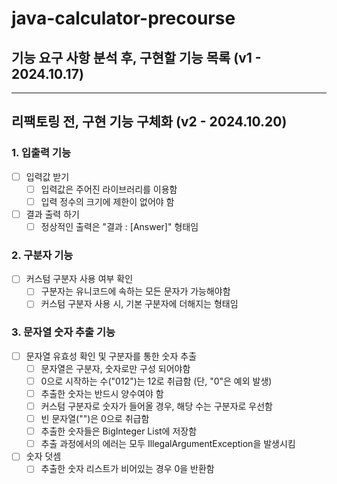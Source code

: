 # java-calculator-precourse

## 기능 요구 사항 분석 후, 구현할 기능 목록 (v1 - 2024.10.17)

---

## 리팩토링 전, 구현 기능 구체화 (v2 - 2024.10.20)

### 1. 입출력 기능

- [ ] 입력값 받기
    - [ ] 입력값은 주어진 라이브러리를 이용함
    - [ ] 입력 정수의 크기에 제한이 없어야 함

- [ ] 결과 출력 하기
    - [ ] 정상적인 출력은 "결과 : [Answer]" 형태임

### 2. 구분자 기능

- [ ] 커스텀 구분자 사용 여부 확인
    - [ ] 구분자는 유니코드에 속하는 모든 문자가 가능해야함
    - [ ] 커스텀 구분자 사용 시, 기본 구분자에 더해지는 형태임

### 3. 문자열 숫자 추출 기능

- [ ] 문자열 유효성 확인 및 구분자를 통한 숫자 추출
    - [ ] 문자열은 구분자, 숫자로만 구성 되어야함
    - [ ] 0으로 시작하는 수("012")는 12로 취급함 (단, "0"은 예외 발생)
    - [ ] 추출한 숫자는 반드시 양수여야 함
    - [ ] 커스텀 구분자로 숫자가 들어올 경우, 해당 수는 구분자로 우선함
    - [ ] 빈 문자열("")은 0으로 취급함
    - [ ] 추출한 숫자들은 BigInteger List에 저장함
    - [ ] 추출 과정에서의 에러는 모두 IllegalArgumentException을 발생시킴

- [ ] 숫자 덧셈
    - [ ] 추출한 숫자 리스트가 비어있는 경우 0을 반환함